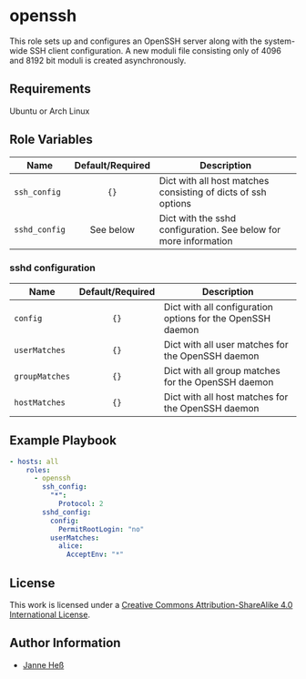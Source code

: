 # openssh

This role sets up and configures an OpenSSH server along with the system-wide SSH client configuration.
A new moduli file consisting only of 4096 and 8192 bit moduli is created asynchronously.

## Requirements

Ubuntu or Arch Linux

## Role Variables

| Name          | Default/Required | Description                                                      |
|---------------|:----------------:|------------------------------------------------------------------|
| `ssh_config`  | `{}`             | Dict with all host matches consisting of dicts of ssh options    |
| `sshd_config` | See below        | Dict with the sshd configuration. See below for more information |

### sshd configuration

| Name           | Default/Required | Description                                                |
|----------------|:----------------:|------------------------------------------------------------|
| `config`       | `{}`             | Dict with all configuration options for the OpenSSH daemon |
| `userMatches`  | `{}`             | Dict with all user matches for the OpenSSH daemon          |
| `groupMatches` | `{}`             | Dict with all group matches for the OpenSSH daemon         |
| `hostMatches`  | `{}`             | Dict with all host matches for the OpenSSH daemon          |

## Example Playbook

```yml
- hosts: all
    roles:
      - openssh
        ssh_config:
          "*":
            Protocol: 2
        sshd_config:
          config:
            PermitRootLogin: "no"
          userMatches:
            alice:
              AcceptEnv: "*"
```

## License

This work is licensed under a [Creative Commons Attribution-ShareAlike 4.0 International License](http://creativecommons.org/licenses/by-sa/4.0/).


## Author Information

- [Janne Heß](https://github.com/dasJ)
